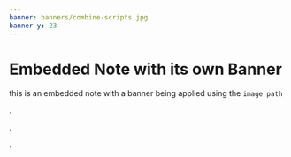 ```yaml
---
banner: banners/combine-scripts.jpg
banner-y: 23
---
```

# Embedded Note with its own Banner

this is an embedded note with a banner being applied using the `image path`

.

.

.
